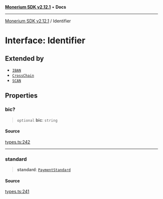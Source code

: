 [**Monerium SDK v2.12.1**](../README.md) • **Docs**

---

[Monerium SDK v2.12.1](../README.md) / Identifier

# Interface: Identifier

## Extended by

- [`IBAN`](IBAN.md)
- [`CrossChain`](CrossChain.md)
- [`SCAN`](SCAN.md)

## Properties

### bic?

> `optional` **bic**: `string`

#### Source

[types.ts:242](https://github.com/monerium/js-monorepo/blob/510d89096a606a615f5ce0c00a69ec9c89563e68/packages/sdk/src/types.ts#L242)

---

### standard

> **standard**: [`PaymentStandard`](../enumerations/PaymentStandard.md)

#### Source

[types.ts:241](https://github.com/monerium/js-monorepo/blob/510d89096a606a615f5ce0c00a69ec9c89563e68/packages/sdk/src/types.ts#L241)
